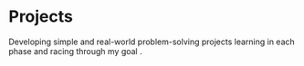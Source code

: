 # Projects
Developing simple and real-world problem-solving projects learning in each phase and racing through my goal .
